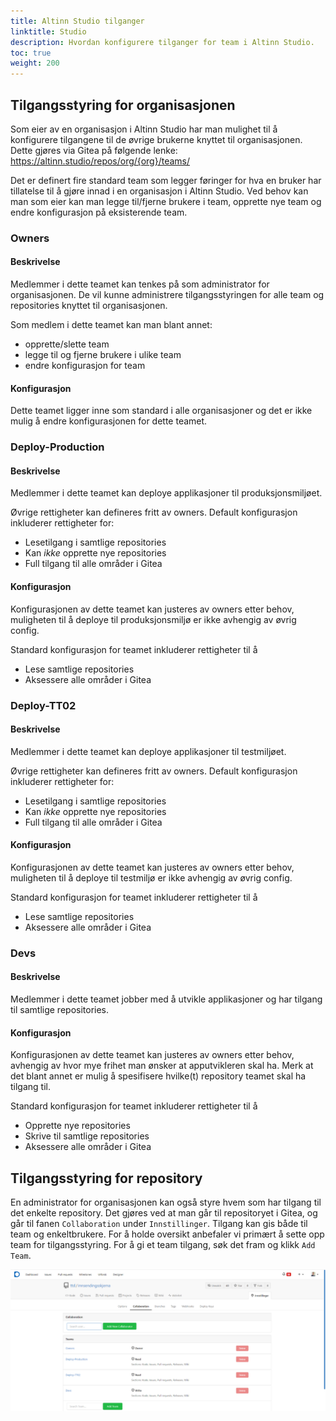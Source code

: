 ```yaml
---
title: Altinn Studio tilganger
linktitle: Studio
description: Hvordan konfigurere tilganger for team i Altinn Studio.
toc: true
weight: 200
---
```


## Tilgangsstyring for organisasjonen

Som eier av en organisasjon i Altinn Studio har man mulighet til å konfigurere tilgangene til 
de øvrige brukerne knyttet til organisasjonen. Dette gjøres via Gitea på følgende lenke: https://altinn.studio/repos/org/{org}/teams/

Det er definert fire standard team som legger føringer for hva en bruker har tillatelse til å gjøre innad i en organisasjon i Altinn Studio.
Ved behov kan man som eier kan man legge til/fjerne brukere i team, opprette nye team og endre konfigurasjon på eksisterende team.

### Owners

#### Beskrivelse

  Medlemmer i dette teamet kan tenkes på som administrator for organisasjonen. 
  De vil kunne administrere tilgangsstyringen for alle team og repositories knyttet til organisasjonen.

  Som medlem i dette teamet kan man blant annet:
  - opprette/slette team 
  - legge til og fjerne brukere i ulike team
  - endre konfigurasjon for team

#### Konfigurasjon
  
  Dette teamet ligger inne som standard i alle organisasjoner og det er ikke mulig å endre konfigurasjonen for dette teamet.

### Deploy-Production
#### Beskrivelse

  Medlemmer i dette teamet kan deploye applikasjoner til produksjonsmiljøet.

  Øvrige rettigheter kan defineres fritt av owners.
  Default konfigurasjon inkluderer rettigheter for: 
  - Lesetilgang i samtlige repositories
  - Kan _ikke_ opprette nye repositories 
  - Full tilgang til alle områder i Gitea

#### Konfigurasjon

  Konfigurasjonen av dette teamet kan justeres av owners etter behov, 
  muligheten til å deploye til produksjonsmiljø er ikke avhengig av øvrig config. 
  
  Standard konfigurasjon for teamet inkluderer rettigheter til å
  - Lese samtlige repositories
  - Aksessere alle områder i Gitea

### Deploy-TT02

#### Beskrivelse

  Medlemmer i dette teamet kan deploye applikasjoner til testmiljøet.

  Øvrige rettigheter kan defineres fritt av owners.
  Default konfigurasjon inkluderer rettigheter for: 
  - Lesetilgang i samtlige repositories
  - Kan _ikke_ opprette nye repositories 
  - Full tilgang til alle områder i Gitea

#### Konfigurasjon

  Konfigurasjonen av dette teamet kan justeres av owners etter behov, 
  muligheten til å deploye til testmiljø er ikke avhengig av øvrig config. 
  
  Standard konfigurasjon for teamet inkluderer rettigheter til å
  - Lese samtlige repositories
  - Aksessere alle områder i Gitea

### Devs

#### Beskrivelse

  Medlemmer i dette teamet jobber med å utvikle applikasjoner og har tilgang til samtlige repositories.

#### Konfigurasjon

  Konfigurasjonen av dette teamet kan justeres av owners etter behov,
  avhengig av hvor mye frihet man ønsker at apputvikleren skal ha.
  Merk at det blant annet er mulig å spesifisere hvilke(t) repository teamet skal ha tilgang til.
  
  Standard konfigurasjon for teamet inkluderer rettigheter til å
  - Opprette nye repositories
  - Skrive til samtlige repositories
  - Aksessere alle områder i Gitea

## Tilgangsstyring for repository

En administrator for organisasjonen kan også styre hvem som har tilgang til det enkelte repository.
Det gjøres ved at man går til repositoryet i Gitea, og går til fanen `Collaboration` under `Innstillinger`.
Tilgang kan gis både til team og enkeltbrukere. For å holde oversikt anbefaler vi primært å sette opp
team for tilgangsstyring. For å gi et team tilgang, søk det fram og klikk `Add Team`.

![Styre tilgang på repository](access-management-repository.png "Styre tilgang til et enkelt repository")

